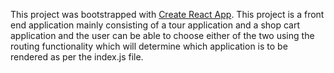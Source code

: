 This project was bootstrapped with [Create React App](https://github.com/facebook/create-react-app).
This project is a front end application mainly consisting of a tour application and a shop cart application 
and the user can be able to choose either of the two using the routing functionality which will
determine which application is to be rendered as per the index.js file.


